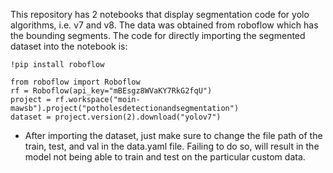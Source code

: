 This repository has 2 notebooks that display segmentation code for yolo algorithms, i.e. v7 and v8. The data was obtained from roboflow which has the bounding segments.
The code for directly importing the segmented dataset into the notebook is:
```
!pip install roboflow

from roboflow import Roboflow
rf = Roboflow(api_key="mBEsgz8WVaKY7RkG2fqU")
project = rf.workspace("moin-mawsb").project("potholesdetectionandsegmentation")
dataset = project.version(2).download("yolov7")
```

* After importing the dataset, just make sure to change the file path of the train, test, and val in the data.yaml file. Failing to do so, will result in the model not being able to train and test on the particular custom data.
